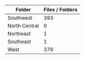 | Folder        |   Files / Folders |
|---------------|-------------------|
| Southwest     |               393 |
| North Central |                 0 |
| Northeast     |                 1 |
| Southeast     |                 1 |
| West          |               376 |